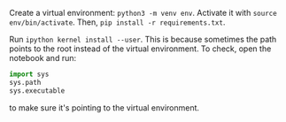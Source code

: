 Create a virtual environment: `python3 -m venv env`. Activate it with `source 
env/bin/activate`. Then, `pip install -r requirements.txt`. 

Run `ipython kernel install --user`. This is because sometimes the path points 
to the root instead of the virtual environment. To check, open the notebook and 
run: 
```python 
import sys 
sys.path
sys.executable
```
to make sure it's pointing to the virtual environment. 
